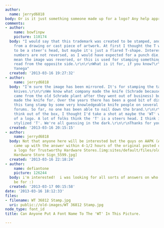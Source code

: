 ```yaml
---
author:
  name: jerryd6818
body: Or is it just something someone made up for a logo? Any help appreciated.
comments:
- author:
    name: bowfinpw
    picture: 110174
  body: "I would say that this trademark was created to be stamped, and was manufactured
    from a drawing or cast piece of artwork. At first I thought the T was supposed
    to be a steer's head, but maybe it's just a flared T-shape. Interesting that the
    numbers are not reversed, as I would have expected for a punch die, and that may
    mean the image was reversed, or this is used for stamping something thin, and
    read from the opposite side.\r\n\r\nWhat is it for, if you know?\r\n\r\n- Mike
    Yanega"
  created: '2013-03-16 19:27:32'
- author:
    name: jerryd6818
  body: "I'm sure the image has been mirrored. It's for stamping the tangs of pocket
    knives.\r\n\r\nWe know what company made the knife (Schrade because the stamp
    came from the old Schrade plant after they went out of business) but not who Schrade
    made the knife for. Over the years there has been a good bit of discussion about
    this tang stamp by some very knowledgeable knife people on several different knife
    forums. So far, no one has been able to nail down the brand.\r\n\r\nTrying to
    think out of the box, I thought I'd take a shot at maybe the 'WT' was a font instead
    of a logo. A lot of folks think the 'T' is a steers head. I think it's just a
    stylized 'T'. We're all guessing in the dark.\r\n\r\nThanks for your response."
  created: '2013-03-16 20:15:15'
- author:
    name: jerryd6818
  body: Not that anyone here will be interested but the guys on AAPK (AllAboutPocketKnives.com)
    came up with the answer within 4-1/2 hours of the original posted challenge. It's
    a logo for Trustworthy Hardware Stores.[img:sites/default/files/old-images/Trustworthy
    Hardware Store Sign_5599.jpg]
  created: '2013-03-16 22:18:24'
- author:
    name: defiantone
    picture: 126244
  body: i'm interested!  i was looking for all sorts of answers on who that logo might
    be for :)
  created: '2013-03-17 00:15:58'
date: '2013-03-16 18:12:33'
files:
- filename: WT 36812 Stamp.jpg
  uri: public://old-images/WT 36812 Stamp.jpg
node_type: font_id
title: Can Anyone Put A Font Name To The 'WT' In This Picture.

---
```


